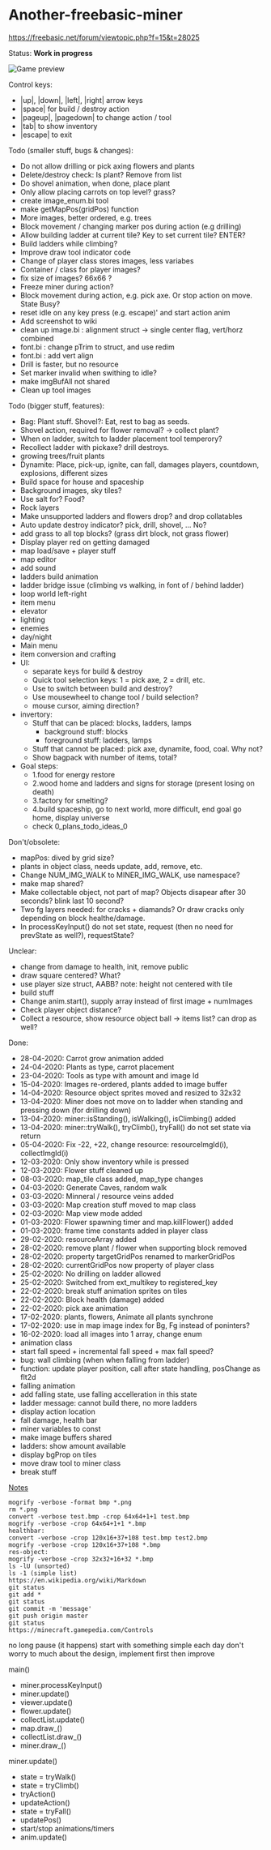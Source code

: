 # Another-freebasic-miner
https://freebasic.net/forum/viewtopic.php?f=15&t=28025

Status: **Work in progress**

![Game preview](preview/miner_2020-04-13.png)

Control keys:

* |up|, |down|, |left|, |right| arrow keys
* |space| for build / destroy action
* |pageup|, |pagedown| to change action / tool
* |tab| to show inventory
* |escape| to exit

Todo (smaller stuff, bugs & changes):
* Do not allow drilling or pick axing flowers and plants
* Delete/destroy check: Is plant? Remove from list
* Do shovel animation, when done, place plant
* Only allow placing carrots on top level? grass?
* create image_enum.bi tool
* make getMapPos(gridPos) function
* More images, better ordered, e.g. trees
* Block movement / changing marker pos during action (e.g drilling)
* Allow building ladder at current tile? Key to set current tile? ENTER?
* Build ladders while climbing?
* Improve draw tool indicator code
* Change of player class stores images, less variabes
* Container / class for player images?
* fix size of images? 66x66 ?
* Freeze miner during action?
* Block movement during action, e.g. pick axe. Or stop action on move. State Busy?
* reset idle on any key press (e.g. escape)' and start action anim
* Add screenshot to wiki
* clean up image.bi : alignment struct -> single center flag, vert/horz combined
* font.bi : change pTrim to struct, and use redim
* font.bi : add vert align
* Drill is faster, but no resource
* Set marker invalid when swithing to idle?
* make imgBufAll not shared
* Clean up tool images

Todo (bigger stuff, features):
* Bag: Plant stuff. Shovel?: Eat, rest to bag as seeds.
* Shovel action, required for flower removal? -> collect plant?
* When on ladder, switch to ladder placement tool temperory?
* Recollect ladder with pickaxe? drill destroys.
* growing trees/fruit plants
* Dynamite: Place, pick-up, ignite, can fall, damages players, countdown, explosions, different sizes
* Build space for house and spaceship
* Background images, sky tiles?
* Use salt for? Food?
* Rock layers
* Make unsupported ladders and flowers drop? and drop collatables
* Auto update destroy indicator? pick, drill, shovel, ... No?
* add grass to all top blocks? (grass dirt block, not grass flower)
* Display player red on getting damaged
* map load/save + player stuff
* map editor
* add sound
* ladders build animation
* ladder bridge issue (climbing vs walking, in font of / behind ladder)
* loop world left-right
* item menu
* elevator
* lighting
* enemies
* day/night
* Main menu
* item conversion and crafting
* UI:
  * separate keys for build & destroy
  * Quick tool selection keys: 1 = pick axe, 2 = drill, etc.
  * Use <tab> to switch between build and destroy?
  * Use mousewheel to change tool / build selection?
  * mouse cursor, aiming direction?
* invertory:
  * Stuff that can be placed: blocks, ladders, lamps
    * background stuff: blocks
    * foreground stuff: ladders, lamps
  * Stuff that cannot be placed: pick axe, dynamite, food, coal. Why not?
  * Show bagpack with number of items, total?
* Goal steps:
  * 1.food for energy restore
  * 2.wood home and ladders and signs for storage (present losing on death)
  * 3.factory for smelting?
  * 4.build spaceship, go to next world, more difficult, end goal go home, display universe
  * check 0_plans_todo_ideas_0

Don't/obsolete:
* mapPos: dived by grid size?
* plants in object class, needs update, add, remove, etc.
* Change NUM_IMG_WALK to MINER_IMG_WALK, use namespace?
* make map shared?
* Make collectable object, not part of map? Objects disapear after 30 seconds? blink last 10 second?
* Two fg layers needed: for cracks + diamands? Or draw cracks only depending on block healthe/damage.
* In processKeyInput() do not set state, request (then no need for prevState as well?), requestState?

Unclear:
* change from damage to health, init, remove public
* draw square centered? What?
* use player size struct, AABB? note: height not centered with tile
* build stuff
* Change anim.start(), supply array instead of first image + numImages
* Check player object distance?
* Collect a resource, show resource object ball -> items list? can drop as well?

Done:
* 28-04-2020: Carrot grow animation added
* 24-04-2020: Plants as type, carrot placement
* 23-04-2020: Tools as type with amount and image Id
* 15-04-2020: Images re-ordered, plants added to image buffer
* 14-04-2020: Resource object sprites moved and resized to 32x32
* 13-04-2020: Miner does not move on to ladder when standing and pressing down (for drilling down)
* 13-04-2020: miner::isStanding(), isWalking(), isClimbing() added
* 13-04-2020: miner::tryWalk(), tryClimb(), tryFall() do not set state via return
* 05-04-2020: Fix -22, +22, change resource: resourceImgId(i), collectImgId(i)
* 12-03-2020: Only show inventory while <tab> is pressed
* 12-03-2020: Flower stuff cleaned up
* 08-03-2020: map_tile class added, map_type changes
* 04-03-2020: Generate Caves, random walk
* 03-03-2020: Minneral / resource veins added
* 03-03-2020: Map creation stuff moved to map class
* 02-03-2020: Map view mode added
* 01-03-2020: Flower spawning timer and map.killFlower() added
* 01-03-2020: frame time constants added in player class
* 29-02-2020: resourceArray added
* 28-02-2020: remove plant / flower when supporting block removed
* 28-02-2020: property targetGridPos renamed to markerGridPos
* 28-02-2020: currentGridPos now property of player class
* 25-02-2020: No drilling on ladder allowed
* 25-02-2020: Switched from ext_multikey to registered_key
* 22-02-2020: break stuff animation sprites on tiles
* 22-02-2020: Block health (damage) added
* 22-02-2020: pick axe animation
* 17-02-2020: plants, flowers, Animate all plants synchrone
* 17-02-2020: use in map image index for Bg, Fg instead of poninters?
* 16-02-2020: load all images into 1 array, change enum
* animation class
* start fall speed + incremental fall speed + max fall speed?
* bug: wall climbing (when when falling from ladder)
* function: update player position, call after state handling, posChange as flt2d
* falling animation
* add falling state, use falling accelleration in this state
* ladder message: cannot build there, no more ladders
* display action location
* fall damage, health bar
* miner variables to const
* make image buffers shared
* ladders: show amount available
* display bgProp on tiles
* move draw tool to miner class
* break stuff

<u>Notes</u>

	mogrify -verbose -format bmp *.png
	rm *.png
	convert -verbose test.bmp -crop 64x64+1+1 test.bmp
	mogrify -verbose -crop 64x64+1+1 *.bmp
	healthbar:
	convert -verbose -crop 120x16+37+108 test.bmp test2.bmp
	mogrify -verbose -crop 120x16+37+108 *.bmp
	res-object:
	mogrify -verbose -crop 32x32+16+32 *.bmp
	ls -lU (unsorted)
	ls -1 (simple list)
	https://en.wikipedia.org/wiki/Markdown
	git status
	git add *
	git status
	git commit -m 'message'
	git push origin master
	git status
	https://minecraft.gamepedia.com/Controls

no long pause (it happens)
start with something simple each day
don't worry to much about the design, implement first then improve

main()
* miner.processKeyInput()
* miner.update()
* viewer.update()
* flower.update()
* collectList.update()
* map.draw_()
* collectList.draw_()
* miner.draw_()

miner.update()
* state = tryWalk()
* state = tryClimb()
* tryAction()
* updateAction()
* state = tryFall()
* updatePos()
* start/stop animations/timers
* anim.update()

